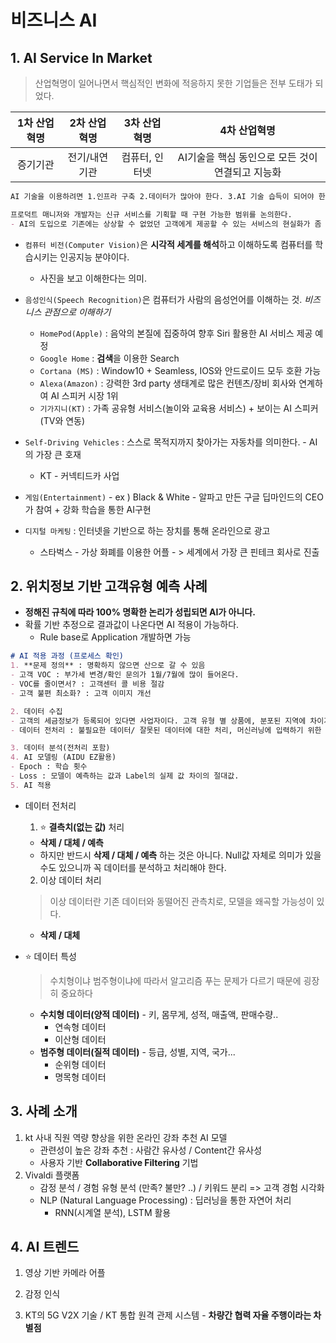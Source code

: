 # 비즈니스 AI

## 1. AI Service In Market

> 산업혁명이 일어나면서 핵심적인 변화에 적응하지 못한 기업들은 전부 도태가 되었다.

| 1차 산업혁명 | 2차 산업혁명  |  3차 산업혁명  |                   4차 산업혁명                   |
| :----------: | :-----------: | :------------: | :----------------------------------------------: |
|   증기기관   | 전기/내연기관 | 컴퓨터, 인터넷 | AI기술을 핵심 동인으로 모든 것이 연결되고 지능화 |

```markdown
AI 기술을 이용하려면 1.인프라 구축 2.데이터가 많아야 한다. 3.AI 기술 습득이 되어야 한다.

프로덕트 매니저와 개발자는 신규 서비스를 기획할 때 구현 가능한 범위를 논의한다.
- AI의 도입으로 기존에는 상상할 수 없었던 고객에게 제공할 수 있는 서비스의 현실화가 좀 더 가능해졌다.
```

* `컴퓨터 비전(Computer Vision)`은 **시각적 세계를 해석**하고 이해하도록 컴퓨터를 학습시키는 인공지능 분야이다.
  *  사진을 보고 이해한다는 의미.

* `음성인식(Speech Recognition)`은 컴퓨터가 사람의 음성언어를 이해하는 것. *비즈니스 관점으로 이해하기*
  * `HomePod(Apple)` : 음악의 본질에 집중하여 향후 Siri 활용한 AI 서비스 제공 예정
  * `Google Home` : **검색**을 이용한 Search
  * `Cortana (MS)` : Window10 + Seamless, IOS와 안드로이드 모두 호환 가능
  * `Alexa(Amazon)` : 강력한 3rd party 생태계로 많은 컨텐츠/장비 회사와 연계하여 AI 스피커 시장 1위
  * `기가지니(KT)` : 가족 공유형 서비스(놀이와 교육용 서비스) + 보이는 AI 스피커(TV와 연동)
* `Self-Driving Vehicles` : 스스로 목적지까지 찾아가는 자동차를 의미한다. - AI의 가장 큰 호재
  * KT - 커넥티드카 사업 
* `게임(Entertainment)`  - ex ) Black & White - 알파고 만든 구글 딥마인드의 CEO가 참여 + 강화 학습을 통한 AI구현  
* `디지털 마케팅` :  인터넷을 기반으로 하는 장치를 통해 온라인으로 광고
  * 스타벅스 - 가상 화폐를 이용한 어플 - > 세계에서 가장 큰 핀테크 회사로 진출

## 2. 위치정보 기반 고객유형 예측 사례

* **정해진 규칙에 따라 100% 명확한 논리가 성립되면 AI가 아니다.**
* 확률 기반 추정으로 결과값이 나온다면 AI 적용이 가능하다. 
  * Rule base로 Application 개발하면 가능

```markdown
# AI 적용 과정 (프로세스 확인)
1. **문제 정의** : 명확하지 않으면 산으로 갈 수 있음
- 고객 VOC : 부가세 변경/확인 문의가 1월/7월에 많이 들어온다.
- VOC를 줄이면서? : 고객센터 콜 비용 절감
- 고객 불편 최소화? : 고객 이미지 개선

2. 데이터 수집
- 고객의 세금정보가 등록되어 있다면 사업자이다. 고객 유형 별 상품에, 분포된 지역에 차이가 있을 것이다.
- 데이터 전처리 : 불필요한 데이터/ 잘못된 데이터에 대한 처리, 머신러닝에 입력하기 위한 형태로 구성하는 처리

3. 데이터 분석(전처리 포함)
4. AI 모델링 (AIDU EZ활용)
- Epoch : 학습 횟수
- Loss : 모델이 예측하는 값과 Label의 실제 값 차이의 절대값.
5. AI 적용
```

* 데이터 전처리 

  1) :star: **결측치(없는 값)** 처리

  - **삭제 / 대체 / 예측** 
  - 하지만 반드시 **삭제 / 대체 / 예측** 하는 것은 아니다. Null값 자체로 의미가 있을 수도 있으니까 꼭 데이터를 분석하고 처리해야 한다.

  2) 이상 데이터 처리

  > 이상 데이터란 기존 데이터와 동떨어진 관측치로, 모델을 왜곡할 가능성이 있다.

  * **삭제 / 대체**

* :star: 데이터 특성

  > 수치형이냐 범주형이냐에 따라서 알고리즘 푸는 문제가 다르기 때문에 굉장히 중요하다

  * **수치형 데이터(양적 데이터)** - 키, 몸무게, 성적, 매출액, 판매수량..
    * 연속형 데이터
    * 이산형 데이터
  * **범주형 데이터(질적 데이터)** - 등급, 성별, 지역, 국가...
    * 순위형 데이터
    * 명목형 데이터

## 3. 사례 소개

1. kt 사내 직원 역량 향상을 위한 온라인 강좌 추천 AI 모델
   * 관련성이 높은 강좌 추천 : 사람간 유사성 / Content간 유사성
   * 사용자 기반 **Collaborative Filtering** 기법 
2. Vivaldi 플랫폼
   * 감정 분석 / 경험 유형 분석 (만족? 불만? ..) / 키워드 분리 => 고객 경험 시각화 
   * NLP (Natural Language Processing) : 딥러닝을 통한 자연어 처리
     * RNN(시계열 분석), LSTM 활용

## 4. AI 트렌드

1) 영상 기반 카메라 어플

2) 감정 인식

3) KT의 5G V2X 기술 / KT 통합 원격 관제 시스템 - **차량간 협력 자율 주행이라는 차별점**